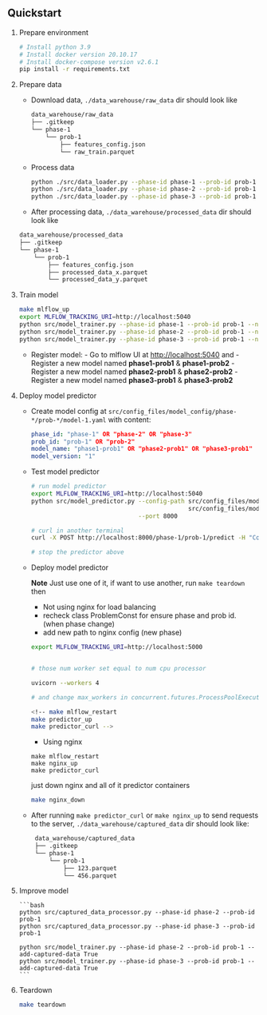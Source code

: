 ## Quickstart

1.  Prepare environment

    ```bash
    # Install python 3.9
    # Install docker version 20.10.17
    # Install docker-compose version v2.6.1
    pip install -r requirements.txt
    ```

2.  Prepare data

    -   Download data, `./data_warehouse/raw_data` dir should look like

        ```bash
        data_warehouse/raw_data
        ├── .gitkeep
        └── phase-1
            └── prob-1
                ├── features_config.json
                └── raw_train.parquet
        ```

    -   Process data

        ```bash
        python ./src/data_loader.py --phase-id phase-1 --prob-id prob-1
        python ./src/data_loader.py --phase-id phase-2 --prob-id prob-1
        python ./src/data_loader.py --phase-id phase-3 --prob-id prob-1
        ```

    -   After processing data, `./data_warehouse/processed_data` dir should look like

    ```bash
    data_warehouse/processed_data
    ├── .gitkeep
    └── phase-1
        └── prob-1
            ├── features_config.json
            ├── processed_data_x.parquet
            └── processed_data_y.parquet
    ```

3. Train model

    ```bash
    make mlflow_up
    export MLFLOW_TRACKING_URI=http://localhost:5040
    python src/model_trainer.py --phase-id phase-1 --prob-id prob-1 --name-run duplicated_drop_1
    python src/model_trainer.py --phase-id phase-2 --prob-id prob-1 --name-run duplicated_drop_1
    python src/model_trainer.py --phase-id phase-3 --prob-id prob-1 --name-run duplicated_drop_1
    ```

    -   Register model: - Go to mlflow UI at <http://localhost:5040> and 
                        - Register a new model named **phase1-prob1** & **phase1-prob2**
                        - Register a new model named **phase2-prob1** & **phase2-prob2**
                        - Register a new model named **phase3-prob1** & **phase3-prob2**

4.  Deploy model predictor

    -   Create model config at `src/config_files/model_config/phase-*/prob-*/model-1.yaml` with content: 

        ```yaml
        phase_id: "phase-1" OR "phase-2" OR "phase-3"
        prob_id: "prob-1" OR "prob-2"
        model_name: "phase1-prob1" OR "phase2-prob1" OR "phase3-prob1"
        model_version: "1"
        ```
    -   Test model predictor

        ```bash
        # run model predictor
        export MLFLOW_TRACKING_URI=http://localhost:5040
        python src/model_predictor.py --config-path src/config_files/model_config/phase-3/prob-1/model-1.yaml \
                                                    src/config_files/model_config/phase-3/prob-2/model-1.yaml \
                                      --port 8000

        # curl in another terminal
        curl -X POST http://localhost:8000/phase-1/prob-1/predict -H "Content-Type: application/json" -d @data_warehouse/curl/phase-1/prob-1/payload-1.json

        # stop the predictor above
        ```

    -   Deploy model predictor
        
        **Note** Just use one of it, if want to use another, run ```make teardown``` then 
        - Not using nginx for load balancing
        - recheck class ProblemConst for ensure phase and prob id. (when phase change)
        - add new path to nginx config (new phase)

        ```bash
        export MLFLOW_TRACKING_URI=http://localhost:5000


        # those num worker set equal to num cpu processor

        uvicorn --workers 4

        # and change max_workers in concurrent.futures.ProcessPoolExecutor() predict function equal to workers uvicorn

        ```

        ```bash
        <!-- make mlflow_restart
        make predictor_up
        make predictor_curl -->
        ```
        - Using nginx
        ```
        make mlflow_restart
        make nginx_up
        make predictor_curl
        ```
        just down nginx and all of it predictor containers
        ```bash
        make nginx_down
        ```

    -   After running `make predictor_curl` or `make nginx_up` to send requests to the server, `./data_warehouse/captured_data` dir should look like:

        ```bash
         data_warehouse/captured_data
         ├── .gitkeep
         └── phase-1
             └── prob-1
                 ├── 123.parquet
                 └── 456.parquet
        ```
5.  Improve model

        ```bash
        python src/captured_data_processor.py --phase-id phase-2 --prob-id prob-1
        python src/captured_data_processor.py --phase-id phase-3 --prob-id prob-1

        python src/model_trainer.py --phase-id phase-2 --prob-id prob-1 --add-captured-data True
        python src/model_trainer.py --phase-id phase-3 --prob-id prob-1 --add-captured-data True
        ```
6.  Teardown

    ```bash
    make teardown
    ```